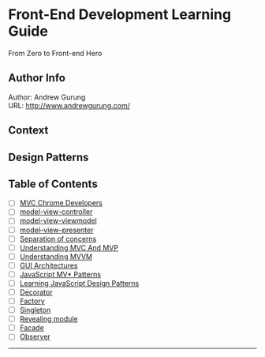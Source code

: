 # Front-End Development Learning Guide
From Zero to Front-end Hero

Author Info
-----------
Author: Andrew Gurung <br>
URL: http://www.andrewgurung.com/

Context
-----------------
##  Design Patterns

Table of Contents
-----------------

- [ ] [MVC Chrome Developers](https://developer.chrome.com/apps/app_frameworks)
- [ ] [model-view-controller](https://en.wikipedia.org/wiki/Model%E2%80%93view%E2%80%93controller)
- [ ] [model-view-viewmodel](https://en.wikipedia.org/wiki/Model%E2%80%93view%E2%80%93viewmodel)
- [ ] [model–view–presenter](https://en.wikipedia.org/wiki/Model%E2%80%93view%E2%80%93presenter)
- [ ] [Separation of concerns](https://en.wikipedia.org/wiki/Separation_of_concerns)
- [ ] [Understanding MVC And MVP](https://addyosmani.com/blog/understanding-mvc-and-mvp-for-javascript-and-backbone-developers/)
- [ ] [Understanding MVVM](https://addyosmani.com/blog/understanding-mvvm-a-guide-for-javascript-developers/)
- [ ] [GUI Architectures](http://martinfowler.com/eaaDev/uiArchs.html)
- [ ] [JavaScript MV* Patterns](https://addyosmani.com/resources/essentialjsdesignpatterns/book/#detailmvcmvp)
- [ ] [Learning JavaScript Design Patterns](https://addyosmani.com/resources/essentialjsdesignpatterns/book/)
- [ ] [Decorator](https://addyosmani.com/resources/essentialjsdesignpatterns/book/#decoratorpatternjavascript)
- [ ] [Factory](https://addyosmani.com/resources/essentialjsdesignpatterns/book/#factorypatternjavascript)
- [ ] [Singleton](https://addyosmani.com/resources/essentialjsdesignpatterns/book/#singletonpatternjavascript)
- [ ] [Revealing module](https://addyosmani.com/resources/essentialjsdesignpatterns/book/#revealingmodulepatternjavascript)
- [ ] [Facade](https://addyosmani.com/resources/essentialjsdesignpatterns/book/#facadepatternjavascript)
- [ ] [Observer](https://addyosmani.com/resources/essentialjsdesignpatterns/book/#observerpatternjavascript)

-----------------

